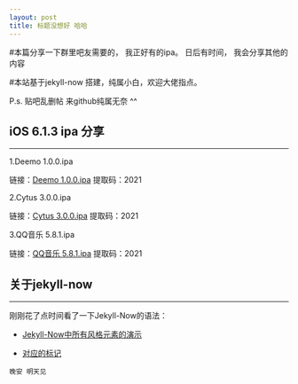 ```yaml
---
layout: post
title: 标题没想好 哈哈
---
```


#本篇分享一下群里吧友需要的， 我正好有的ipa。
日后有时间， 我会分享其他的内容

#本站基于jekyll-now 搭建，纯属小白，欢迎大佬指点。

P.s. 贴吧乱删帖 来github纯属无奈 ^^

## iOS 6.1.3 ipa 分享 ##
----
1.Deemo 1.0.0.ipa

链接：[Deemo 1.0.0.ipa](https://pan.baidu.com/s/1jEUYeGsyHUKd_Xj1i2TnRg) 提取码：2021 

2.Cytus 3.0.0.ipa

链接：[Cytus 3.0.0.ipa](https://pan.baidu.com/s/1byhv97uCmF6AVWVAxSivMg) 提取码：2021 

3.QQ音乐 5.8.1.ipa

链接：[QQ音乐 5.8.1.ipa](https://pan.baidu.com/s/1ytPUMrrmIVFBpjg5NBVW6g ) 提取码：2021 

## 关于jekyll-now  ##
----

刚刚花了点时间看了一下Jekyll-Now的语法：

* [Jekyll-Now中所有风格元素的演示](http://www.jekyllnow.com/Markdown-Style-Guide/)

* [对应的标记](https://raw.githubusercontent.com/barryclark/www.jekyllnow.com/gh-pages/_posts/2014-6-19-Markdown-Style-Guide.md)




`晚安 明天见`
 

